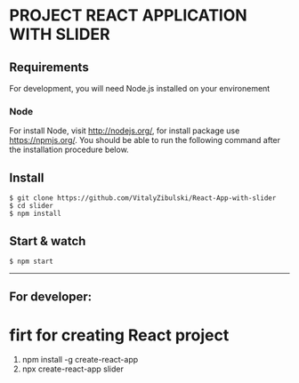 # PROJECT REACT APPLICATION WITH SLIDER

## Requirements

For development, you will need Node.js installed on your environement


### Node

For install Node, visit http://nodejs.org/, for install package use https://npmjs.org/.
You should be able to run the following command after the installation procedure
below.

## Install

    $ git clone https://github.com/VitalyZibulski/React-App-with-slider
    $ cd slider
    $ npm install

## Start & watch

    $ npm start

----------------------------------------------------------------------------------------
## For developer:
# firt for creating React project
1) npm install -g create-react-app
2) npx create-react-app slider

